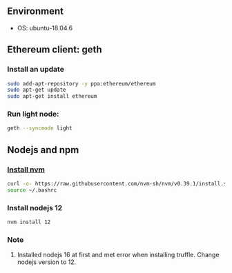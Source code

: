 ## Environment
- OS: ubuntu-18.04.6
## Ethereum client: geth
### Install an update
```sh
sudo add-apt-repository -y ppa:ethereum/ethereum
sudo apt-get update
sudo apt-get install ethereum
```
### Run light node:
```sh
geth --syncmode light
```
## Nodejs and npm
### [Install nvm](https://github.com/nvm-sh/nvm/blob/master/README.md)
```sh
curl -o- https://raw.githubusercontent.com/nvm-sh/nvm/v0.39.1/install.sh | bash
source ~/.bashrc
```
### Install nodejs 12
```sh
nvm install 12
```
### Note
1. Installed nodejs 16 at first and met error when installing truffle. Change nodejs version to 12.
